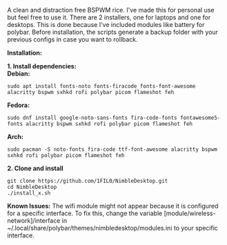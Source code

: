 A clean and distraction free BSPWM rice. I've made this for personal use but feel free to use it.
There are 2 installers, one for laptops and one for desktops. This is done because I've included modules like battery for polybar.
Before installation, the scripts generate a backup folder with your previous configs in case you want to rollback.

**Installation:**

**1. Install dependencies:**  
**Debian:**  
```
sudo apt install fonts-noto fonts-firacode fonts-font-awesome alacritty bspwm sxhkd rofi polybar picom flameshot feh
```  
  
**Fedora:**  
```
sudo dnf install google-noto-sans-fonts fira-code-fonts fontawesome5-fonts alacritty bspwm sxhkd rofi polybar picom flameshot feh
```  
  
**Arch:**  
```
sudo pacman -S noto-fonts fira-code ttf-font-awesome alacritty bspwm sxhkd rofi polybar picom flameshot feh
```  

**2. Clone and install**
```
git clone https://github.com/1FIL0/NimbleDesktop.git
cd NimbleDesktop
./install_x.sh
```

**Known Issues:**
The wifi module might not appear because it is configured for a specific interface. To fix this, change the variable [module/wireless-network]/interface in ~/.local/share/polybar/themes/nimbledesktop/modules.ini to your specific interface.


